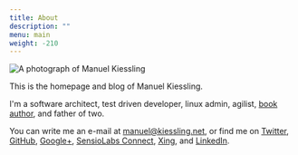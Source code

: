 ```yaml
---
title: About
description: ""
menu: main
weight: -210
---
```


![A photograph of Manuel Kiessling](http://www.gravatar.com/avatar/8b50d5d8199a12f00cfbfd1061e224a9.png?s=240)

This is the homepage and blog of Manuel Kiessling.

I'm a software architect, test driven developer, linux admin, agilist, [book author](https://leanpub.com/u/manuelkiessling), and father of two.

You can write me an e-mail at <a href="mailto:manuel@kiessling.net">manuel@kiessling.net</a>, or find me on <a href="http://twitter.com/manuelkiessling">Twitter</a>, <a href="http://github.com/ManuelKiessling">GitHub</a>, <a href="https://plus.google.com/100272082905360445612">Google+</a>, <a href="https://connect.sensiolabs.com/profile/manuelkiessling">SensioLabs Connect</a>, <a href="http://www.xing.com/profile/Manuel_Kiessling">Xing</a>, and <a href="http://www.linkedin.com/in/manuelkiessling">LinkedIn</a>.

